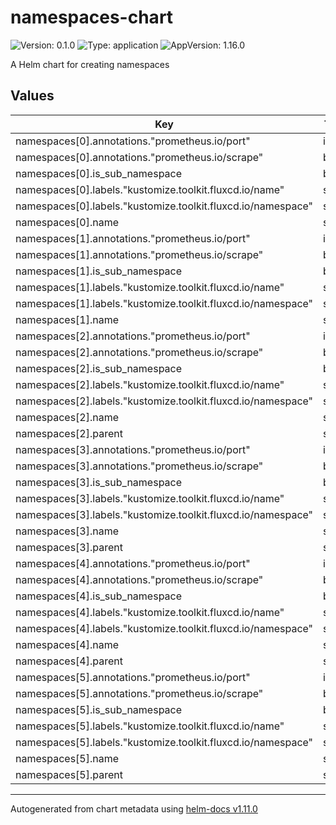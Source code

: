 
# namespaces-chart

![Version: 0.1.0](https://img.shields.io/badge/Version-0.1.0-informational?style=flat-square) ![Type: application](https://img.shields.io/badge/Type-application-informational?style=flat-square) ![AppVersion: 1.16.0](https://img.shields.io/badge/AppVersion-1.16.0-informational?style=flat-square)

A Helm chart for creating namespaces

## Values

| Key | Type | Default | Description |
|-----|------|---------|-------------|
| namespaces[0].annotations."prometheus.io/port" | int | `8080` |  |
| namespaces[0].annotations."prometheus.io/scrape" | bool | `true` |  |
| namespaces[0].is_sub_namespace | bool | `false` |  |
| namespaces[0].labels."kustomize.toolkit.fluxcd.io/name" | string | `"namespaces"` |  |
| namespaces[0].labels."kustomize.toolkit.fluxcd.io/namespace" | string | `"parent"` |  |
| namespaces[0].name | string | `"parent"` |  |
| namespaces[1].annotations."prometheus.io/port" | int | `8080` |  |
| namespaces[1].annotations."prometheus.io/scrape" | bool | `true` |  |
| namespaces[1].is_sub_namespace | bool | `false` |  |
| namespaces[1].labels."kustomize.toolkit.fluxcd.io/name" | string | `"namespaces"` |  |
| namespaces[1].labels."kustomize.toolkit.fluxcd.io/namespace" | string | `"parent"` |  |
| namespaces[1].name | string | `"parent-2"` |  |
| namespaces[2].annotations."prometheus.io/port" | int | `8080` |  |
| namespaces[2].annotations."prometheus.io/scrape" | bool | `true` |  |
| namespaces[2].is_sub_namespace | bool | `true` |  |
| namespaces[2].labels."kustomize.toolkit.fluxcd.io/name" | string | `"namespaces"` |  |
| namespaces[2].labels."kustomize.toolkit.fluxcd.io/namespace" | string | `"parent"` |  |
| namespaces[2].name | string | `"child1"` |  |
| namespaces[2].parent | string | `"parent"` |  |
| namespaces[3].annotations."prometheus.io/port" | int | `8080` |  |
| namespaces[3].annotations."prometheus.io/scrape" | bool | `true` |  |
| namespaces[3].is_sub_namespace | bool | `true` |  |
| namespaces[3].labels."kustomize.toolkit.fluxcd.io/name" | string | `"namespaces"` |  |
| namespaces[3].labels."kustomize.toolkit.fluxcd.io/namespace" | string | `"parent"` |  |
| namespaces[3].name | string | `"child2"` |  |
| namespaces[3].parent | string | `"parent"` |  |
| namespaces[4].annotations."prometheus.io/port" | int | `8080` |  |
| namespaces[4].annotations."prometheus.io/scrape" | bool | `true` |  |
| namespaces[4].is_sub_namespace | bool | `true` |  |
| namespaces[4].labels."kustomize.toolkit.fluxcd.io/name" | string | `"namespaces"` |  |
| namespaces[4].labels."kustomize.toolkit.fluxcd.io/namespace" | string | `"parent"` |  |
| namespaces[4].name | string | `"tenant1"` |  |
| namespaces[4].parent | string | `"parent-2"` |  |
| namespaces[5].annotations."prometheus.io/port" | int | `8080` |  |
| namespaces[5].annotations."prometheus.io/scrape" | bool | `true` |  |
| namespaces[5].is_sub_namespace | bool | `true` |  |
| namespaces[5].labels."kustomize.toolkit.fluxcd.io/name" | string | `"namespaces"` |  |
| namespaces[5].labels."kustomize.toolkit.fluxcd.io/namespace" | string | `"parent"` |  |
| namespaces[5].name | string | `"tenant2"` |  |
| namespaces[5].parent | string | `"parent-2"` |  |

----------------------------------------------
Autogenerated from chart metadata using [helm-docs v1.11.0](https://github.com/norwoodj/helm-docs/releases/v1.11.0)

